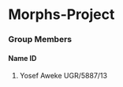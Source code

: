# Morphs-Project
### Group Members
#### Name                    ID
1. Yosef Aweke            UGR/5887/13
